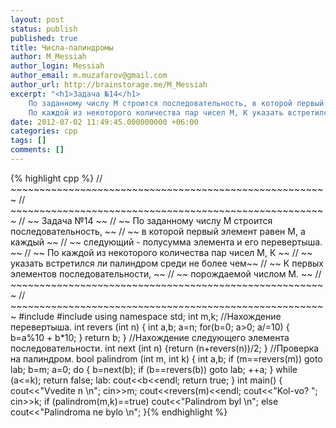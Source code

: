 ```yaml
---
layout: post
status: publish
published: true
title: Числа-палиндромы
author: M_Messiah
author_login: Messiah
author_email: m.muzafarov@gmail.com
author_url: http://brainstorage.me/M_Messiah
excerpt: "<h1>Задача №14</h1>
	По заданному числу М строится последовательность, в которой первый элемент равен М, а каждый следующий - полусумма элемента и его перевертыша.<br>
	По каждой из некоторого количества пар чисел М, К указать встретился ли палиндром среди не более чем К первых элементов последовательности, порождаемой числом М."
date: 2012-07-02 11:49:45.000000000 +06:00
categories: cpp
tags: []
comments: []
---
```

{% highlight cpp %} // ~~~~~~~~~~~~~~~~~~~~~~~~~~~~~~~~~~~~~~~~~~~~~~~~~~~~~~~
 // ~~~~~~~~~~~~~~~~~~~~~~~~~~~~~~~~~~~~~~~~~~~~~~~~~~~~~~~
 // ~~ Задача №14 ~~
 // ~~ По заданному числу М строится последовательность, ~~
 // ~~ в которой первый элемент равен М, а каждый ~~
 // ~~ следующий - полусумма элемента и его перевертыша. ~~
 // ~~ По каждой из некоторого количества пар чисел М, К ~~
 // ~~ указать встретился ли палиндром среди не более чем~~
 // ~~ К первых элементов последовательности, ~~
 // ~~ порождаемой числом М. ~~
 // ~~~~~~~~~~~~~~~~~~~~~~~~~~~~~~~~~~~~~~~~~~~~~~~~~~~~~~~
 // ~~~~~~~~~~~~~~~~~~~~~~~~~~~~~~~~~~~~~~~~~~~~~~~~~~~~~~~
#include <iostream>
#include <cmath>
using namespace std;
int m,k;
 //Нахождение перевертыша.
int revers (int n)
{
int a,b;
a=n;
for(b=0; a>0; a/=10)
{
b=a%10 + b*10;
}
return b;
}
 //Нахождение следующего элемента последовательности.
int next (int n)
{return (n+revers(n))/2; }
 //Проверка на палиндром.
bool palindrom (int m, int k)
{ int a,b;
if (m==revers(m)) goto lab;
b=m; a=0;
do
{
b=next(b);
if (b==revers(b)) goto lab;
 ++a;
} while (a<=k);
return false;
lab: cout<<b<<endl;
return true;
}
int main()
{
cout<<"Vvedite n \n";
cin>>m;
cout<<revers(m)<<endl;
cout<<"Kol-vo? ";
cin>>k;
if (palindrom(m,k)==true) cout<<"Palindrom byl \n"; else cout<<"Palindroma ne bylo \n";  }{% endhighlight %}
